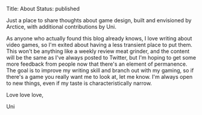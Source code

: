 Title: About
Status: published

Just a place to share thoughts about game design, built and envisioned by Arctice, with additional contributions by Uni. 

As anyone who actually found this blog already knows, I love writing about video games, so I'm exited about having a less transient place to put them. This won't be anything like a weekly review meat grinder, and the content will be the same as I've always posted to Twitter, but I'm hoping to get some more feedback from people now that there's an element of permanence. The goal is to improve my writing skill and branch out with my gaming, so if there's a game you really want me to look at, let me know. I'm always open to new things, even if my taste is characteristically narrow.

Love love love,

Uni
